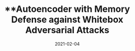 ---
title: "**Autoencoder with Memory Defense against Whitebox Adversarial Attacks"
collection: publications
permalink: /publication/2021-paper-1
# excerpt: ''
date: 2021-02-04
venue: 'In progress for IJCAI 2021'
# paperurl: ''
# citation: ''
---